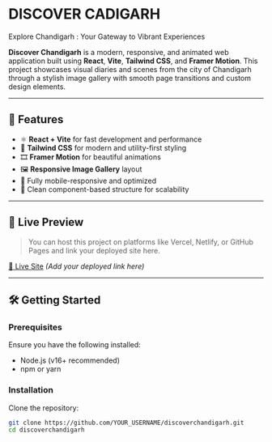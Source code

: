 # DISCOVER CADIGARH

Explore Chandigarh : Your Gateway to Vibrant Experiences

**Discover Chandigarh** is a modern, responsive, and animated web application built using **React**, **Vite**, **Tailwind CSS**, and **Framer Motion**. This project showcases visual diaries and scenes from the city of Chandigarh through a stylish image gallery with smooth page transitions and custom design elements.

---

## 🚀 Features

- ⚛️ **React + Vite** for fast development and performance
- 💨 **Tailwind CSS** for modern and utility-first styling
- 🎞️ **Framer Motion** for beautiful animations
- 🖼️ **Responsive Image Gallery** layout
- 📱 Fully mobile-responsive and optimized
- 🧠 Clean component-based structure for scalability

---

## 📸 Live Preview

> You can host this project on platforms like Vercel, Netlify, or GitHub Pages and link your deployed site here.

[🔗 Live Site](#) *(Add your deployed link here)*

---

## 🛠️ Getting Started

### Prerequisites

Ensure you have the following installed:

- Node.js (v16+ recommended)
- npm or yarn

### Installation

Clone the repository:

```bash
git clone https://github.com/YOUR_USERNAME/discoverchandigarh.git
cd discoverchandigarh
